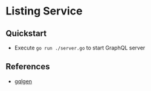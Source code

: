 # Listing Service

## Quickstart

* Execute `go run ./server.go` to start GraphQL server

## References

* [gqlgen](https://gqlgen.com/getting-started/)

